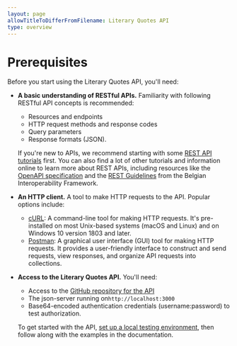 ```yaml
---
layout: page
allowTitleToDifferFromFilename: Literary Quotes API
type: overview
---
```


# Prerequisites

Before you start using the Literary Quotes API, you'll need:

- **A basic understanding of RESTful APIs.** Familiarity with following RESTful API concepts is recommended:

  -  Resources and endpoints
  -  HTTP request methods and response codes
  -  Query parameters
  -  Response formats (JSON).

  If you're new to APIs, we recommend starting with some [REST API tutorials](https://restapitutorial.com/) first. You can also find a lot of other tutorials and information online to learn more about REST APIs, including resources like the [OpenAPI specification](https://swagger.io/specification/) and the [REST Guidelines](https://www.belgif.be/specification/rest/api-guide/) from the Belgian Interoperability Framework.

- **An HTTP client.** A tool to make HTTP requests to the API. Popular options include:
  - [cURL](https://curl.se/): A command-line tool for making HTTP requests. It's pre-installed on most Unix-based systems (macOS and Linux) and on Windows 10 version 1803 and later.
  - [Postman](https://www.postman.com/): A graphical user interface (GUI) tool for making HTTP requests. It provides a user-friendly interface to construct and send requests, view responses, and organize API requests into collections.

- **Access to the Literary Quotes API.** You'll need:
  - Access to the [GitHub repository for the API](https://github.com/BumbleBeeElegy/literary-quotes-api)
  - The json-server running on`http://localhost:3000`
  - Base64-encoded authentication credentials (username:password) to test authorization.

  To get started with the API, [set up a local testing environment](./set-up-testing-environment.md), then follow along with the examples in the documentation.
